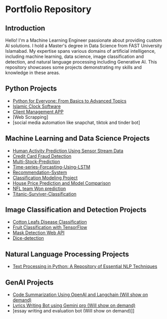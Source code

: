 # Portfolio Repository

## Introduction
Hello! I'm a Machine Learning Engineer passionate about providing custom AI solutions. I hold a Master's degree in Data Science from FAST University Islamabad. My expertise spans various domains of artificial intelligence, including machine learning, data science, image classification and detection, and natural language processing including Generative AI. This repository showcases some projects demonstrating my skills and knowledge in these areas.

## Python Projects
- [Python for Everyone: From Basics to Advanced Topics](https://github.com/Ch-Jameel/python-programming)
- [Islamic Clock Software](https://github.com/Ch-Jameel/Islamic-Clock-Project)
- [Client Management APP](https://github.com/Ch-Jameel/Contractor-and-Client-Management-App)
- [Web Scrapping]
- [social media automation like snapchat, tiktok and tinder bot]

## Machine Learning and Data Science Projects
- [Human Activity Prediction Using Sensor Stream Data](https://github.com/Ch-Jameel/ANN-and-random-Forset-and-Voting-Classifier)
- [Credit Card Fraud Detection](https://github.com/Ch-Jameel/credit-card-classification)
- [Multi-Stock-Prediction](https://github.com/Ch-Jameel/Multi-Stock-Prediction)
- [Time-series-Forcasting-Using-LSTM](https://github.com/Ch-Jameel/Time-series-Forcasting-Using-LSTM)
- [Recommendation-System](https://github.com/Ch-Jameel/Recommendation-System)
- [Classification Modeling Project](https://github.com/Ch-Jameel/Classification-modeling-work-using-SVC-KNN-DT-etc)
- [House Price Prediction and Model Comparison](https://github.com/Ch-Jameel/House-Prediction-Models-work-with-EDA)
- [NFL team Won prediction](https://github.com/Ch-Jameel/Random-Forest-Model-Using-Sklearn)
- [Titanic-Surviver-Classification](https://github.com/Ch-Jameel/Titanic-Surviver-Classification)

## Image Classification and Detection Projects
- [Cotton Leafs Disease Classification](https://github.com/Ch-Jameel/Image-Classification)
- [Fruit Classification with TensorFlow](https://github.com/Ch-Jameel/Fruits-Images-Classification-)
- [Mask Detection Web API](https://github.com/Ch-Jameel/Mask-Detection-App)
- [Dice-detection](https://github.com/Ch-Jameel/Dice-detection-Using-YOLOV8)

## Natural Language Processing Projects
- [Text Processing in Python: A Repository of Essential NLP Techniques](https://github.com/Ch-Jameel/Natural-Language-Processing)
## GenAI Projects
- [Code Summarization Using OpenAI and Langchain  (Will show on demand)](link-to-your-project-2)
- [Lyrics Writing Bot using Gemini pro  (Will show on demand)](link-to-your-project-3)
- [essay writing and evaluation bot (Will show on demand)]]
